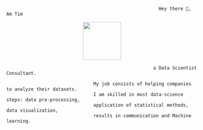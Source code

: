 
                                                            Hey there 👋, Am Tim

<div id="header" align="center">
  <img src="https://media.giphy.com/media/M9gbBd9nbDrOTu1Mqx/giphy.gif" width="100"/>
</div>

                                                          a Data Scientist Consultant.

                                    My job consists of helping companies to analyze their datasets. 
                                    I am skilled in most data-science steps: data pre-processing,    
                                    application of statistical methods, data visualization, 
                                    results in communication and Machine learning.

